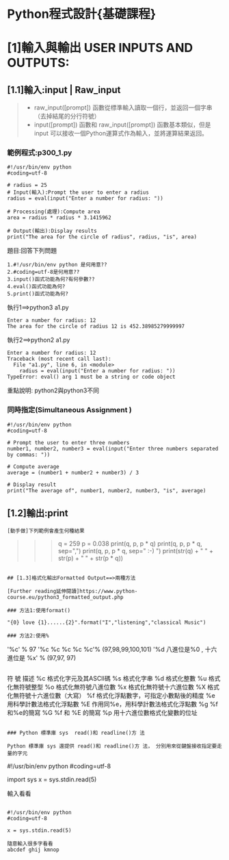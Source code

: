 # Python程式設計{基礎課程}

# [1]輸入與輸出 USER INPUTS AND OUTPUTS:

## [1.1]輸入:input | Raw_input

>* raw_input([prompt]) 函數從標準輸入讀取一個行，並返回一個字串（去掉結尾的分行符號）
>* input([prompt]) 函數和 raw_input([prompt]) 函數基本類似，但是 input 可以接收一個Python運算式作為輸入，並將運算結果返回。

### 範例程式:p300_1.py
```
#!/usr/bin/env python
#coding=utf-8

# radius = 25 
# Input(輸入):Prompt the user to enter a radius
radius = eval(input("Enter a number for radius: "))

# Processing(處理):Compute area
area = radius * radius * 3.1415962

# Output(輸出):Display results
print("The area for the circle of radius", radius, "is", area)
```

題目:回答下列問題
```
1.#!/usr/bin/env python 是何用意??
2.#coding=utf-8是何用意??
3.input()函式功能為何?有何參數??
4.eval()函式功能為何?
5.print()函式功能為何?
```

執行1==>python3 a1.py
```
Enter a number for radius: 12
The area for the circle of radius 12 is 452.38985279999997
```
執行2==>python2 a1.py
```
Enter a number for radius: 12
Traceback (most recent call last):
  File "a1.py", line 6, in <module>
    radius = eval(input("Enter a number for radius: "))
TypeError: eval() arg 1 must be a string or code object
```
重點說明: python2與python3不同


### 同時指定(Simultaneous Assignment )
```
#!/usr/bin/env python
#coding=utf-8

# Prompt the user to enter three numbers
number1, number2, number3 = eval(input("Enter three numbers separated by commas: "))

# Compute average
average = (number1 + number2 + number3) / 3

# Display result
print("The average of", number1, number2, number3, "is", average)
```



## [1.2]輸出:print
```
[動手做]下列範例會產生何種結果
```
>>> q = 259
>>> p = 0.038
>>> print(q, p, p * q)
>>> print(q, p, p * q, sep=",")
>>> print(q, p, p * q, sep=" :-) ")
>>> print(str(q) + " " + str(p) + " " + str(p * q))
```

## [1.3]格式化輸出Formatted Output==>兩種方法

[Further reading延伸閱讀]https://www.python-course.eu/python3_formatted_output.php

### 方法1:使用format()

"{0} love {1}......{2}".format("I","listening","classical Music")

### 方法2:使用%
 ```
'%c' % 97
'%c %c %c %c %c'% (97,98,99,100,101)
'%d 八進位是%0 , 十六進位是  %x' % (97,97, 97)
 ```
 ```
 符  號	描述
      %c	 格式化字元及其ASCII碼
      %s	 格式化字串
      %d	 格式化整數
      %u	 格式化無符號整型
      %o	 格式化無符號八進位數
      %x	 格式化無符號十六進位數
      %X	 格式化無符號十六進位數（大寫）
      %f	 格式化浮點數字，可指定小數點後的精度
      %e	 用科學計數法格式化浮點數
      %E	 作用同%e，用科學計數法格式化浮點數
      %g	 %f和%e的簡寫
      %G	 %f 和 %E 的簡寫
      %p	 用十六進位數格式化變數的位址
```

### Python 標準庫 sys  read()和 readline()方 法

Python 標準庫 sys 還提供 read()和 readline()方 法， 分別用來從鍵盤接收指定要走量的字元

```
#!/usr/bin/env python
#coding=utf-8

import sys
x = sys.stdin.read(5) 

輸入看看
```
```

```
#!/usr/bin/env python
#coding=utf-8

x = sys.stdin.read(5)

隨意輸入很多字看看
abcdef ghij kmnop
```
